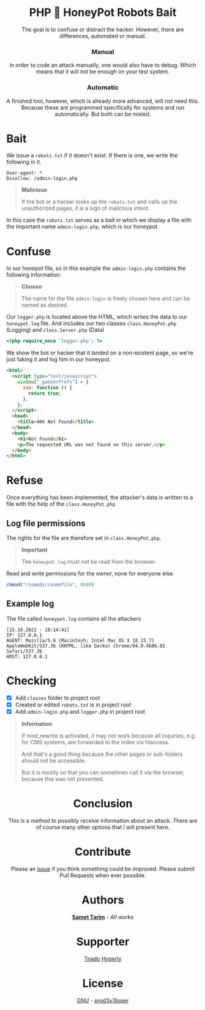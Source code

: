 <div align="center">

# PHP 🍯 HoneyPot Robots Bait

The goal is to confuse or distract the hacker.
However, there are differences, automated or manual.

### Manual

In order to code an attack manually, one would also have to debug. Which means that it will not be enough on your test system.

### Automatic

A finished tool, however, which is already more advanced, will not need this. Because these are programmed specifically for systems and run automatically. But both can be misled.

</div>

# Bait

We issue a `robots.txt` if it doesn't exist. If there is one, we write the following in it.

```
User-agent: *
Disallow: /admin-login.php
```

> **Malicious**
>
> If the bot or a hacker looks up the `robots.txt` and calls up the unauthorized pages, it is a sign of malicious intent.

In this case the `robots.txt` serves as a bait in which we display a file with the important name `admin-login.php`, which is our honeypot.

# Confuse

In our honepot file, so in this example the `admin-login.php` contains the following information:

> **Choose**
>
> The name for the file `admin-login` is freely chosen here and can be named as desired.

Our `logger.php` is located above the HTML, which writes the data to our `honeypot.log` file.
And includes our two classes `class.HoneyPot.php` (Logging) and `class.Server.php` (Data)

```php
<?php require_once 'logger.php'; ?>
```

We show the bot or hacker that it landed on a non-existent page, so we're just faking it and log him in our honeypot.

```html
<html>
  <script type="text/javascript">
    window["_gaUserPrefs"] = {
      ioo: function () {
        return true;
      },
    };
  </script>
  <head>
    <title>404 Not Found</title>
  </head>
  <body>
    <h1>Not Found</h1>
    <p>The requested URL was not found on this server.</p>
  </body>
</html>
```

# Refuse

Once everything has been implemented, the attacker's data is written to a file with the help of the `class.HoneyPot.php`

## Log file permissions

The rights for the file are therefore set in `class.HoneyPot.php`.

> **Important**
>
> The `honeypot.log` must not be read from the browser.

Read and write permissions for the owner, none for everyone else.

```php
chmod("/somedir/somefile", 0600)
```

## Example log

The file called `honeypot.log` contains all the attackers

```log
[15.10.2021 - 18:14:41]
IP: 127.0.0.1
AGENT: Mozilla/5.0 (Macintosh; Intel Mac OS X 10_15_7) AppleWebKit/537.36 (KHTML, like Gecko) Chrome/94.0.4606.81 Safari/537.36
HOST: 127.0.0.1
```

# Checking

- [x] Add `classes` folder to project root
- [x] Created or edited `robots.txt` is in project root
- [x] Add `admin-login.php` and `logger.php` in project root

> **Information**
>
> If mod_rewrite is activated, it may not work because all inquiries, e.g. for CMS systems, are forwarded to the index via htaccess.
>
> And that's a good thing because the other pages or sub-folders should not be accessible.
>
> But it is mostly so that you can sometimes call it via the browser, because this was not prevented.

<div align="center">

# Conclusion

This is a method to possibly receive information about an attack.
There are of course many other options that I will present here.

# Contribute

Please an [issue](https://github.com/prod3v3loper/php-honeypot-robots-bait/issues) if you
think something could be improved. Please submit Pull Requests when ever
possible.

# Authors

**[Samet Tarim](https://www.prod3v3loper.com)** - _All works_

# Supporter

[Tnado](https://www.tnado.com/blog/)
[Hyperly](https://www.hyperly.de)

# License

[GNU](https://github.com/prod3v3loper/php-honeypot-robots-bait/blob/master/LICENSE) - [prod3v3loper](https://www.tnado.com/author/prod3v3loper/)

</div>
